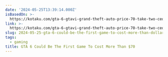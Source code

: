 ```yaml
---
date: '2024-05-25T13:39:14.000Z'
isBasedOn: >-
  https://kotaku.com/gta-6-gtavi-grand-theft-auto-price-70-take-two-ceo-t2-1851489239
link: >-
  https://kotaku.com/gta-6-gtavi-grand-theft-auto-price-70-take-two-ceo-t2-1851489239
slug: 2024-05-25-gta-6-could-be-the-first-game-to-cost-more-than-dollar70
tags:
  - gaming
title: GTA 6 Could Be The First Game To Cost More Than $70
---
```

 
